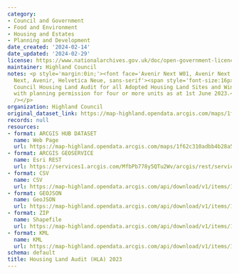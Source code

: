 ```yaml
---
category:
- Council and Government
- Food and Environment
- Housing and Estates
- Planning and Development
date_created: '2024-02-14'
date_updated: '2024-02-29'
license: https://www.nationalarchives.gov.uk/doc/open-government-licence/version/3/
maintainer: Highland Council
notes: <p style='margin:0in;'><font face='Avenir Next W01, Avenir Next W00, Avenir
  Next, Avenir, Helvetica Neue, sans-serif'><span style='font-size:16px;'>Highland
  Council Housing Land Audit for all Adopted Housing Land Sites and Windfall Sites
  with planning permission for four or more units as at 1st June 2023.</span></font><br
  /></p>
organization: Highland Council
original_dataset_link: https://map-highland.opendata.arcgis.com/maps/1f62c310adbb4b28a5502ee50a124157_0
records: null
resources:
- format: ARCGIS HUB DATASET
  name: Web Page
  url: https://map-highland.opendata.arcgis.com/maps/1f62c310adbb4b28a5502ee50a124157_0
- format: ARCGIS GEOSERVICE
  name: Esri REST
  url: https://services1.arcgis.com/MfbPb778y5QTu2Wv/arcgis/rest/services/HLA2023_FINAL/FeatureServer/0
- format: CSV
  name: CSV
  url: https://map-highland.opendata.arcgis.com/api/download/v1/items/1f62c310adbb4b28a5502ee50a124157/csv?layers=0
- format: GEOJSON
  name: GeoJSON
  url: https://map-highland.opendata.arcgis.com/api/download/v1/items/1f62c310adbb4b28a5502ee50a124157/geojson?layers=0
- format: ZIP
  name: Shapefile
  url: https://map-highland.opendata.arcgis.com/api/download/v1/items/1f62c310adbb4b28a5502ee50a124157/shapefile?layers=0
- format: KML
  name: KML
  url: https://map-highland.opendata.arcgis.com/api/download/v1/items/1f62c310adbb4b28a5502ee50a124157/kml?layers=0
schema: default
title: Housing Land Audit (HLA) 2023
---
```

